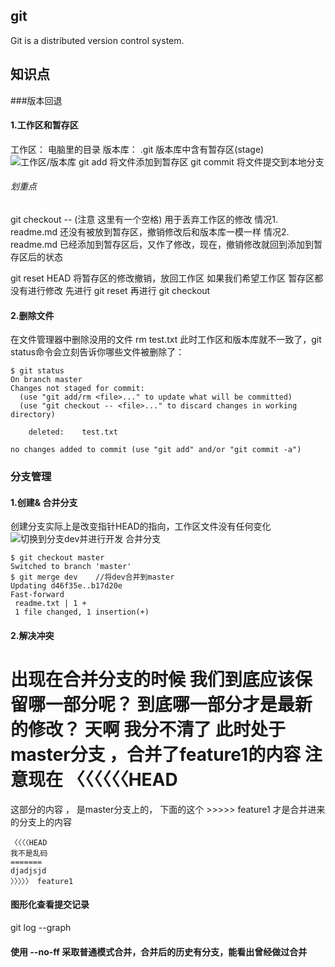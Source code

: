 ## git
Git is a distributed version control system.
## 知识点
###版本回退
#### 1.工作区和暂存区
工作区： 电脑里的目录
版本库： .git
版本库中含有暂存区(stage)
![工作区/版本库](https://cdn.liaoxuefeng.com/cdn/files/attachments/001384907702917346729e9afbf4127b6dfbae9207af016000/0)
git add 将文件添加到暂存区
git commit 将文件提交到本地分支
###### 划重点

git checkout -- <file>   (注意 这里有一个空格)    用于丢弃工作区的修改
情况1. readme.md 还没有被放到暂存区，撤销修改后和版本库一模一样
情况2. readme.md 已经添加到暂存区后，又作了修改，现在，撤销修改就回到添加到暂存区后的状态

git reset HEAD <file> 将暂存区的修改撤销，放回工作区
如果我们希望工作区 暂存区都没有进行修改
先进行 git reset 再进行 git checkout
#### 2.删除文件
在文件管理器中删除没用的文件  rm test.txt
此时工作区和版本库就不一致了，git status命令会立刻告诉你哪些文件被删除了：
```
$ git status
On branch master
Changes not staged for commit:
  (use "git add/rm <file>..." to update what will be committed)
  (use "git checkout -- <file>..." to discard changes in working directory)

    deleted:    test.txt

no changes added to commit (use "git add" and/or "git commit -a")

```
### 分支管理
#### 1.创建& 合并分支
创建分支实际上是改变指针HEAD的指向，工作区文件没有任何变化
![切换到分支dev并进行开发](https://cdn.liaoxuefeng.com/cdn/files/attachments/0013849088235627813efe7649b4f008900e5365bb72323000/0)
合并分支
```
$ git checkout master
Switched to branch 'master'  
$ git merge dev    //将dev合并到master
Updating d46f35e..b17d20e
Fast-forward
 readme.txt | 1 +
 1 file changed, 1 insertion(+)
```
#### 2.解决冲突
出现在合并分支的时候
我们到底应该保留哪一部分呢？ 到底哪一部分才是最新的修改？ 天啊 我分不清了
此时处于master分支 ，合并了feature1的内容
注意现在
〈〈〈〈〈〈HEAD
=======
这部分的内容 ， 是master分支上的， 下面的这个 >>>>> feature1 才是合并进来的分支上的内容
```
〈〈〈〈HEAD
我不是乱码
=======
djadjsjd
〉〉〉〉〉 feature1
```
#### 图形化查看提交记录
git log --graph 
#### 使用 --no-ff 采取普通模式合并，合并后的历史有分支，能看出曾经做过合并













